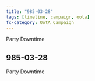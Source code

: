 ```yaml
---
title: "985-03-28"
tags: [timeline, campaign, oota]
fc-category: OotA Campaign
---
```

<span class='ob-timelines'
	data-date='985-03-28-00'
	data-title='Campaign: NAGA Adventures'
	data-class='orange'> Party Downtime </span>
## 985-03-28
Party Downtime
